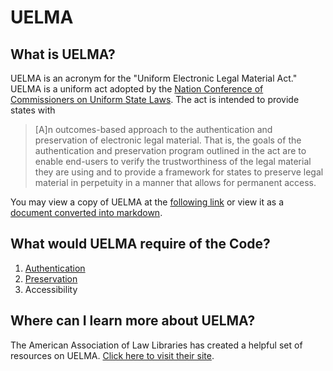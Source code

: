 # UELMA
## What is UELMA?
UELMA is an acronym for the "Uniform Electronic Legal Material Act." UELMA is a uniform act adopted by the [Nation Conference of Commissioners on Uniform State Laws](http://www.uniformlaws.org). The act is intended to provide states with
> [A]n outcomes-based approach to the authentication and preservation of electronic legal material. That is, the goals of the authentication and preservation program outlined in the act are to enable end-users to verify the trustworthiness of the legal material they are using and to provide a framework for states to preserve legal material in perpetuity in a manner that allows for permanent access.

You may view a copy of UELMA at the [following link](http://www.uniformlaws.org/shared/docs/electronic%20legal%20material/uelma_final_2011.pdf) or view it as a [document converted into markdown](/primary_materials/uelma_act.md).

## What would UELMA require of the Code?

1. [Authentication](authenticity.md)
2. [Preservation](preservation.md)
3. Accessibility

##  Where can I learn more about UELMA?
The American Association of Law Libraries has created a helpful set of resources on UELMA. [Click here to visit their site](http://www.aallnet.org/Documents/Government-Relations/UELMA).

